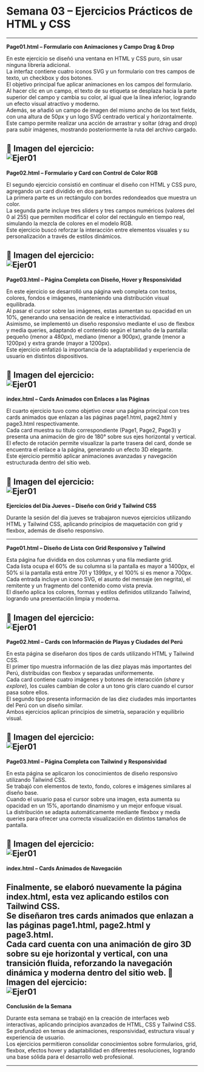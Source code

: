 
# Semana 03 – Ejercicios Prácticos de HTML y CSS

---

**Page01.html – Formulario con Animaciones y Campo Drag & Drop**

En este ejercicio se diseñó una ventana en HTML y CSS puro, sin usar ninguna librería adicional.  
La interfaz contiene cuatro iconos SVG y un formulario con tres campos de texto, un checkbox y dos botones.  
El objetivo principal fue aplicar animaciones en los campos del formulario. Al hacer clic en un campo, el texto de su etiqueta se desplaza hacia la parte superior del campo y cambia su color, al igual que la línea inferior, logrando un efecto visual atractivo y moderno.  
Además, se añadió un campo de imagen del mismo ancho de los text fields, con una altura de 50px y un logo SVG centrado vertical y horizontalmente. Este campo permite realizar una acción de arrastrar y soltar (drag and drop) para subir imágenes, mostrando posteriormente la ruta del archivo cargado.

**📸 Imagen del ejercicio:**  
![Ejer01](./ejer01.jpeg)
---

**Page02.html – Formulario y Card con Control de Color RGB**

El segundo ejercicio consistió en continuar el diseño con HTML y CSS puro, agregando un card dividido en dos partes.  
La primera parte es un rectángulo con bordes redondeados que muestra un color.  
La segunda parte incluye tres sliders y tres campos numéricos (valores del 0 al 255) que permiten modificar el color del rectángulo en tiempo real, simulando la mezcla de colores en el modelo RGB.  
Este ejercicio buscó reforzar la interacción entre elementos visuales y su personalización a través de estilos dinámicos.

**📸 Imagen del ejercicio:**  
![Ejer01](./ejer02.jpeg)
---

**Page03.html – Página Completa con Diseño, Hover y Responsividad**

En este ejercicio se desarrolló una página web completa con textos, colores, fondos e imágenes, manteniendo una distribución visual equilibrada.  
Al pasar el cursor sobre las imágenes, estas aumentan su opacidad en un 10%, generando una sensación de realce e interactividad.  
Asimismo, se implementó un diseño responsivo mediante el uso de flexbox y media queries, adaptando el contenido según el tamaño de la pantalla: pequeño (menor a 480px), mediano (menor a 900px), grande (menor a 1200px) y extra grande (mayor a 1200px).  
Este ejercicio enfatizó la importancia de la adaptabilidad y experiencia de usuario en distintos dispositivos.

**📸 Imagen del ejercicio:**  
![Ejer01](./ejer03.jpeg)
---

**index.html – Cards Animados con Enlaces a las Páginas**

El cuarto ejercicio tuvo como objetivo crear una página principal con tres cards animados que enlazan a las páginas page1.html, page2.html y page3.html respectivamente.  
Cada card muestra su título correspondiente (Page1, Page2, Page3) y presenta una animación de giro de 180° sobre sus ejes horizontal y vertical.  
El efecto de rotación permite visualizar la parte trasera del card, donde se encuentra el enlace a la página, generando un efecto 3D elegante.  
Este ejercicio permitió aplicar animaciones avanzadas y navegación estructurada dentro del sitio web.

**📸 Imagen del ejercicio:**  
![Ejer01](./ejer04.jpeg)
---

**Ejercicios del Día Jueves – Diseño con Grid y Tailwind CSS**

Durante la sesión del día jueves se trabajaron nuevos ejercicios utilizando HTML y Tailwind CSS, aplicando principios de maquetación con grid y flexbox, además de diseño responsivo.

---

**Page01.html – Diseño de Lista con Grid Responsivo y Tailwind**

Esta página fue dividida en dos columnas y una fila mediante grid.  
Cada lista ocupa el 60% de su columna si la pantalla es mayor a 1400px, el 50% si la pantalla está entre 701 y 1399px, y el 100% si es menor a 700px.  
Cada entrada incluye un icono SVG, el asunto del mensaje (en negrita), el remitente y un fragmento del contenido como vista previa.  
El diseño aplica los colores, formas y estilos definidos utilizando Tailwind, logrando una presentación limpia y moderna.

**📸 Imagen del ejercicio:**  
![Ejer01](./ejer05.jpeg)
---

**Page02.html – Cards con Información de Playas y Ciudades del Perú**

En esta página se diseñaron dos tipos de cards utilizando HTML y Tailwind CSS.  
El primer tipo muestra información de las diez playas más importantes del Perú, distribuidas con flexbox y separadas uniformemente.  
Cada card contiene cuatro imágenes y botones de interacción (*share* y *explore*), los cuales cambian de color a un tono gris claro cuando el cursor pasa sobre ellos.  
El segundo tipo presenta información de las diez ciudades más importantes del Perú con un diseño similar.  
Ambos ejercicios aplican principios de simetría, separación y equilibrio visual.

**📸 Imagen del ejercicio:**  
![Ejer01](./ejer06.jpeg)
---

**Page03.html – Página Completa con Tailwind y Responsividad**

En esta página se aplicaron los conocimientos de diseño responsivo utilizando Tailwind CSS.  
Se trabajó con elementos de texto, fondo, colores e imágenes similares al diseño base.  
Cuando el usuario pasa el cursor sobre una imagen, esta aumenta su opacidad en un 15%, aportando dinamismo y un mejor enfoque visual.  
La distribución se adapta automáticamente mediante flexbox y media queries para ofrecer una correcta visualización en distintos tamaños de pantalla.

**📸 Imagen del ejercicio:**  
![Ejer01](./ejer07.jpeg)
---

**index.html – Cards Animados de Navegación**

Finalmente, se elaboró nuevamente la página index.html, esta vez aplicando estilos con Tailwind CSS.  
Se diseñaron tres cards animados que enlazan a las páginas page1.html, page2.html y page3.html.  
Cada card cuenta con una animación de giro 3D sobre su eje horizontal y vertical, con una transición fluida, reforzando la navegación dinámica y moderna dentro del sitio web.
**📸 Imagen del ejercicio:**  
![Ejer01](./ejer08.jpeg)
---

**Conclusión de la Semana**

Durante esta semana se trabajó en la creación de interfaces web interactivas, aplicando principios avanzados de HTML, CSS y Tailwind CSS.  
Se profundizó en temas de animaciones, responsividad, estructura visual y experiencia de usuario.  
Los ejercicios permitieron consolidar conocimientos sobre formularios, grid, flexbox, efectos hover y adaptabilidad en diferentes resoluciones, logrando una base sólida para el desarrollo web profesional.

---
